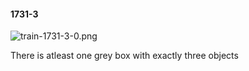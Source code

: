 #### 1731-3
![train-1731-3-0.png](https://github.com/lil-lab/nlvr/raw/master/nlvr/train/images/10/train-1731-3-0.png "train-1731-3-0.png")

There is atleast one grey box with exactly three objects